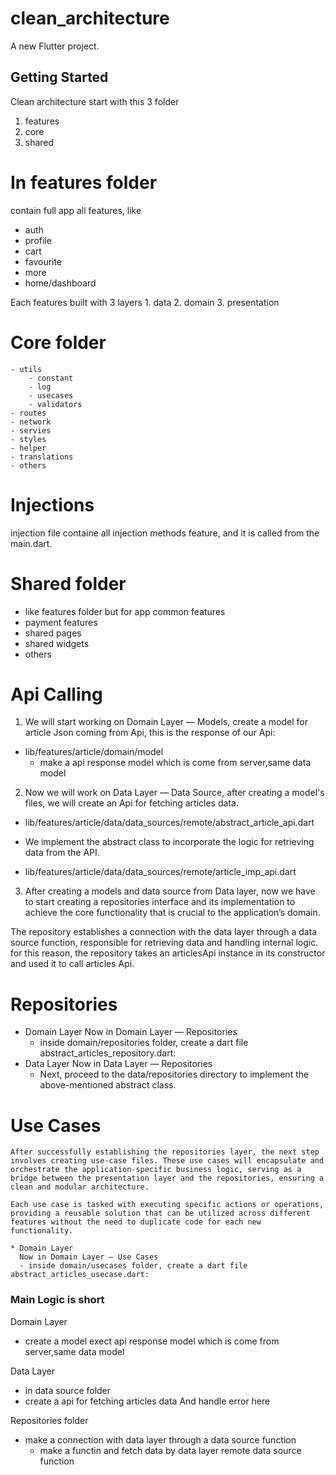 # clean_architecture

A new Flutter project.

## Getting Started

Clean architecture start with this 3 folder
 1. features
 2. core
 3. shared

 # In features folder
   contain full app all features, like
   - auth
   - profile
   - cart
   - favourite
   - more
   - home/dashboard

   Each features  built with 3 layers
    1. data
    2. domain
    3. presentation


  # Core folder
    - utils
        - constant
        - log
        - usecases
        - validators
    - routes
    - network
    - servies
    - styles
    - helper
    - translations
    - others

 # Injections
   injection file containe all injection methods feature, and it is called from the main.dart.

 # Shared folder
   - like features folder but for app common features
   - payment features
   - shared pages
   - shared widgets
   - others

   # Api Calling

   1. We will start working on Domain Layer — Models, create a model for article Json coming from Api, this is the response of our Api:

   -  lib/features/article/domain/model
       - make a api response model which is come from server,same data model

   2. Now we will work on Data Layer — Data Source, after creating a model's files, we will create an Api for fetching articles data.

   - lib/features/article/data/data_sources/remote/abstract_article_api.dart
   
   * We implement the abstract class to incorporate the logic for retrieving data from the API.

   - lib/features/article/data/data_sources/remote/article_imp_api.dart

  3.  After creating a models and data source from Data layer, now we have to start creating a repositories interface and its implementation to achieve the core functionality that is crucial to the application’s domain.

  The repository establishes a connection with the data layer through a data source function, responsible for retrieving data and handling internal logic. for this reason, the repository takes an articlesApi instance in its constructor and used it to call articles Api.

  # Repositories
   * Domain Layer
     Now in Domain Layer — Repositories
     - inside domain/repositories folder, create a dart file abstract_articles_repository.dart:
   * Data Layer
     Now in Data Layer — Repositories
     - Next, proceed to the data/repositories directory to implement the above-mentioned abstract class.

  # Use Cases

    After successfully establishing the repositories layer, the next step involves creating use-case files. These use cases will encapsulate and orchestrate the application-specific business logic, serving as a bridge between the presentation layer and the repositories, ensuring a clean and modular architecture.

    Each use case is tasked with executing specific actions or operations, providing a reusable solution that can be utilized across different features without the need to duplicate code for each new functionality.

    * Domain Layer
      Now in Domain Layer — Use Cases
      - inside domain/usecases folder, create a dart file abstract_articles_usecase.dart:


  ### Main Logic is short
  
  Domain Layer
   - create a model exect api response model which is come from server,same data model

  Data Layer
   - in data source folder 
   - create a api for fetching articles data And handle error here

  Repositories folder
   - make a connection with data layer through a data source function
     - make a functin and fetch data by data layer remote data source function



